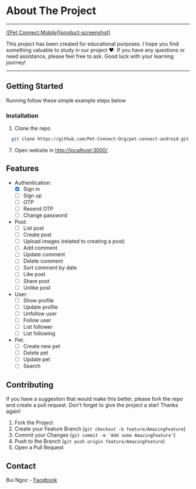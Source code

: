<!-- ABOUT THE PROJECT -->

# About The Project

---

[![Pet Connect Mobile][product-screenshot]](https://pet-connect.website/)

This project has been created for educational purposes. I hope you find something valuable to study in our project ❤️. If you have any questions or need assistance, please feel free to ask. Good luck with your learning journey!

---

<!-- GETTING STARTED -->

## Getting Started

Running follow these simple example steps below

### Installation

1. Clone the repo

```sh
  git clone https://github.com/Pet-Connect-Org/pet-connect-android.git
```

7. Open website in [http://localhost:3000/](http://localhost:3000/)

## Features

- Authentication:
    - [x] Sign in
    - [ ] Sign up
    - [ ] OTP 
    - [ ] Resend OTP
    - [ ] Change password
- Post:
    - [ ] List post
    - [ ] Create post
    - [ ] Upload images (related to creating a post)
    - [ ] Add comment
    - [ ] Update comment
    - [ ] Delete comment
    - [ ] Sort comment by date
    - [ ] Like post
    - [ ] Share post
    - [ ] Unlike post
- User:
    - [ ] Show profile
    - [ ] Update profile
    - [ ] Unfollow user
    - [ ] Follow user
    - [ ] List follower
    - [ ] List following
- Pet:
    - [ ] Create new pet
    - [ ] Delete pet
    - [ ] Update pet
    - [ ] Search

## Contributing

If you have a suggestion that would make this better, please fork the repo and create a pull request.
Don't forget to give the project a star! Thanks again!

1. Fork the Project
2. Create your Feature Branch (`git checkout -b feature/AmazingFeature`)
3. Commit your Changes (`git commit -m 'Add some AmazingFeature'`)
4. Push to the Branch (`git push origin feature/AmazingFeature`)
5. Open a Pull Request

<!-- CONTACT -->

## Contact

Bui Ngoc - [Facebook](https://www.facebook.com/Bui.Ngoc.1302/)
